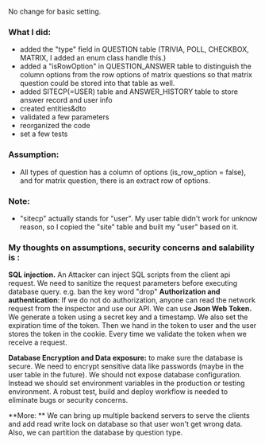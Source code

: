 No change for basic setting. 



### **What I did:**

- added the "type" field in QUESTION table (TRIVIA, POLL, CHECKBOX, MATRIX, I added an enum class handle this.)
- added a "isRowOption" in QUESTION_ANSWER table to distinguish the column options from the row options of matrix questions so that matrix  question could be stored into that table as well.
- added SITECP(=USER) table and ANSWER_HISTORY table to store answer record and user info 
- created entities&dto
- validated  a few parameters
- reorganized the code  
- set a few tests



### **Assumption:**

- All types of question has a column of options (is_row_option = false), and for matrix question, there is an extract row of options.



### Note:

- "sitecp" actually stands for "user". My user table didn't work for unknow reason, so I copied the "site" table and built my "user" based on it.





### **My thoughts on assumptions, security concerns and salability is :**

**SQL injection.** An Attacker can inject SQL scripts from the client api request. We need to sanitize the request parameters before executing database query. e.g. ban the key word "drop"
**Authorization and authentication**: If we do not do authorization, anyone can read the network request from the inspector and use our API. We can use **Json Web Token.** We  generate a token using a secret key and a timestamp. We also set the  expiration time of the token. Then we hand in the token to user and the  user stores the token in the cookie. Every time we validate the token when we receive a request.

**Database Encryption and Data exposure:** to make sure the database is secure. We need to encrypt sensitive data like passwords (maybe in the user table in the future).  We should not expose database configuration. Instead we should set  environment variables in the production or testing environment. A robust test, build and deploy workflow is needed to eliminate bugs or security concerns.

**More: ** We can bring up multiple backend servers to serve the clients and add read write lock on database so that user won't get wrong data. Also, we can partition the database by question type. 

